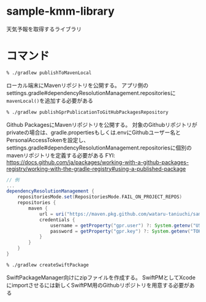# sample-kmm-library
天気予報を取得するライブラリ

# コマンド
```sh
% ./gradlew publishToMavenLocal 
```
ローカル端末にMavenリポジトリを公開する。
アプリ側のsettings.gradle#dependencyResolutionManagement.repositoriesに`mavenLocal()`を追加する必要がある

```sh
% ./gradlew publishGprPublicationToGitHubPackagesRepository 
```
Github PackagesにMavenリポジトリを公開する。
対象のGithubリポジトリがprivateの場合は、gradle.propertiesもしくは.envにGithubユーザー名とPersonalAccessTokenを設定し、
settings.gradle#dependencyResolutionManagement.repositoriesに個別のmavenリポジトリを定義する必要がある
FYI: https://docs.github.com/ja/packages/working-with-a-github-packages-registry/working-with-the-gradle-registry#using-a-published-package
```gradle
// 例
...
dependencyResolutionManagement {
    repositoriesMode.set(RepositoriesMode.FAIL_ON_PROJECT_REPOS)
    repositories {
        maven {
            url = uri("https://maven.pkg.github.com/wataru-taniuchi/sample-kmm-library")
            credentials {
                username = getProperty("gpr.user") ?: System.getenv("USERNAME")
                password = getProperty("gpr.key") ?: System.getenv("TOKEN")
            }
        }
    }
}
```

```sh
% ./gradlew createSwiftPackage 
```
SwiftPackageManager向けにzipファイルを作成する。
SwiftPMとしてXcodeにimportさせるには新しくSwiftPM用のGithubリポジトリを用意する必要がある